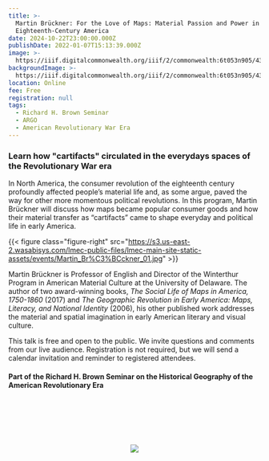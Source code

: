 ```yaml
---
title: >-
  Martin Brückner: For the Love of Maps: Material Passion and Power in
  Eighteenth-Century America
date: 2024-10-22T23:00:00.000Z
publishDate: 2022-01-07T15:13:39.000Z
image: >-
  https://iiif.digitalcommonwealth.org/iiif/2/commonwealth:6t053n905/4366,1801,3581,1651/,1200/0/default.jpg
backgroundImage: >-
  https://iiif.digitalcommonwealth.org/iiif/2/commonwealth:6t053n905/4366,1801,3581,1651/,1200/0/default.jpg
location: Online
fee: Free
registration: null
tags:
  - Richard H. Brown Seminar
  - ARGO
  - American Revolutionary War Era
---
```


### Learn how "cartifacts" circulated in the everydays spaces of the Revolutionary War era

In North America, the consumer revolution of the eighteenth century profoundly affected people’s material life and, as some argue, paved the way for other more momentous political revolutions. In this program, Martin Brückner will discuss how maps became popular consumer goods and how their material transfer as “cartifacts” came to shape everyday and political life in early America.

{{< figure class="figure-right" src="https://s3.us-east-2.wasabisys.com/lmec-public-files/lmec-main-site-static-assets/events/Martin_Br%C3%BCckner_01.jpg" >}}

Martin Brückner is Professor of English and Director of the Winterthur Program in American Material Culture at the University of Delaware. The author of two award-winning books, *The Social Life of Maps in America, 1750-1860* (2017) and *The Geographic Revolution in Early America: Maps, Literacy, and National Identity* (2006), his other published work addresses the material and spatial imagination in early American literary and visual culture.

This talk is free and open to the public. We invite questions and comments from our live audience. Registration is not required, but we will send  a calendar invitation and reminder to registered attendees.

#### Part of the Richard H. Brown Seminar on the Historical Geography of the American Revolutionary Era

<link href="https://widgets.ticketleap.com/v2/widget.css" media="screen" rel="stylesheet" type="text/css" /><script src="https://widgets.ticketleap.com/v2/widget.js" type="text/javascript"></script><div id="tl-widget-wrapper-160ceda4-b2de-49ae-845b-17f0ac523ede"><script type="text/javascript">tl_widget.update_widget("https://bplmaps.ticketleap.com/widget/v2/", "160ceda4-b2de-49ae-845b-17f0ac523ede", "events=martin-bruckner-for-the-love-of-maps&accent_color=#054571");</script><!--[if IE 6]><div style="display:none"><![endif]--><div style="width: 100%; display: table; height: 200px;"><div style="display: table-cell; vertical-align: middle; text-align: center;"><img src="https://widgets.ticketleap.com/v2/loading.gif" /></div></div><!--[if IE 6]></div><![endif]--></div><input type="hidden" id="tl-affiliate-url-160ceda4-b2de-49ae-845b-17f0ac523ede" name="tl-affiliate-url-160ceda4-b2de-49ae-845b-17f0ac523ede" value="https://www.ticketleap.com/solutions/sell-tickets-online?rc=WIDGET-STO"><input type="hidden" id="tl-show-event-name-160ceda4-b2de-49ae-845b-17f0ac523ede" name="tl-show-event-name-160ceda4-b2de-49ae-845b-17f0ac523ede" value="true"><input type="hidden" id="tl-show-event-location-160ceda4-b2de-49ae-845b-17f0ac523ede" name="tl-show-event-location-160ceda4-b2de-49ae-845b-17f0ac523ede" value="true"><input type="hidden" id="tl-show-event-dates-160ceda4-b2de-49ae-845b-17f0ac523ede" name="tl-show-event-dates-160ceda4-b2de-49ae-845b-17f0ac523ede" value="true">
